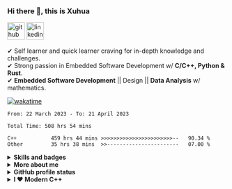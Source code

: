 ### Hi there 👋, this is Xuhua

<!-- Logo -->
[<img src='https://cdn.jsdelivr.net/npm/simple-icons@3.0.1/icons/github.svg' alt='github' height='40'>](https://gist.github.com/XuhuaHuang/starred)
[<img src='https://cdn.jsdelivr.net/npm/simple-icons@3.0.1/icons/linkedin.svg' alt='linkedin' height='40'>][LinkedIn Profile Link] 

✔ Self learner and quick learner craving for in-depth knowledge and challenges. <br>
✔ Strong passion in Embedded Software Development w/ **C/C++, Python & Rust**. <br>
✔ **Embedded Software Development** || Design || **Data Analysis** w/ mathematics.  

[![wakatime](https://wakatime.com/badge/user/f89598ea-6723-481b-a51b-6323e54a3c5c.svg)](https://wakatime.com/@f89598ea-6723-481b-a51b-6323e54a3c5c)
<!--START_SECTION:waka-->

```text
From: 22 March 2023 - To: 21 April 2023

Total Time: 508 hrs 54 mins

C++           459 hrs 44 mins >>>>>>>>>>>>>>>>>>>>>>>--   90.34 %
Other         35 hrs 38 mins  >>-----------------------   07.00 %
```

<!--END_SECTION:waka-->

<!-- Fold Information Section -->
<details>
  <summary><b>Skills and badges</b></summary>
  
  #### Skills
  * 💻 C / C++ / Python
  * 🖥️ Rust / Cython / Java
  * ⌨️ Object-Oriented Programming
  * 🗃️ SQL / MySQL

  #### LinkedIn Skill Assessment Badges
  * ✒️ [C++ Programming][LinkedIn Profile Link]
  * ✒️ [Python Programming][LinkedIn Profile Link]
  * ✒️ [Object-Oriented Programming][LinkedIn Profile Link]
  * ✒️ [Object-Oriented Data Structures in C++][OO Data Structures C++]

  #### Recently Obtained Badges
  [<img src="https://images.credly.com/size/340x340/images/73ac7b07-679c-4c0e-94d9-8b9dc11efe59/Applied_Data_Science_with_Python.png"
        alt="Applied Data Science with Python - Level 2" width="130" height="130">][Applied Data Science with Python - Level 2]
  [<img src="https://images.credly.com/size/340x340/images/087eaefb-61a2-426b-ae74-74efca195667/Data_Visualization_Using_Python.png"
        alt="Data Visualization using Python" width="130" height="130">][Data Visualization using Python]
  [<img src="https://images.credly.com/size/220x220/images/ba34cb1c-4344-43f5-9685-55e2e901c0f0/Data_Analysis_using_Python.png"
        alt="Data Analysis Using Python" width="130" height="130">][Data Analysis using Python]
  [<img src="https://images.credly.com/size/680x680/images/84ac9eff-b8a2-4683-846b-f59887a73801/Python_101_Data_Science.png"
        alt="Python for Data Science" width="130" height="130">][Python for Data Science]
</details>

<!-- Link Definitions -->
[LinkedIn Profile Link]: https://www.linkedin.com/in/xuhua-huang-io/
[OO Data Structures C++]: https://coursera.org/share/94edd41bd7533bffc5d01463b00a32cb
[Applied Data Science with Python - Level 2]: https://www.credly.com/badges/40332475-a724-4b55-a6d0-b44b3e0e882b/public_url
[Data Visualization using Python]: https://www.credly.com/badges/32ad0258-5283-4319-9023-bf87f36badc1/public_url
[Data Analysis using Python]: https://www.credly.com/badges/a79dd6e0-e8fe-45e6-a7d3-25bc8eaf2f04/public_url
[Python for Data Science]: https://www.credly.com/badges/57932d92-7a5a-4dee-95f9-a50237374199/public_url

<details>
  <summary><b>More about me</b></summary>

  - 🔭 I’m currently working on learning OpenCV4 with Python3 and Qt5. 
  - 🌱 I’m currently learning Rust.
  - 📤 Most used line of code `git commit -m "Initial Commit"`.
  - 🤔 I’m looking for help with advanced Python and Machine Learning.
  - 📫 How to reach me: xuhua.huang.io@gmail.com
  - ⚡ Fun fact: code blooded animal `std::code_blooded`.
</details>

<details>
  <summary><b>GitHub profile status</b></summary>
  
  <!-- Overall -->
  #### Overview  
  ![Visitors](https://visitor-badge.glitch.me/badge?page_id=page.id)
  ![Profile views](https://gpvc.arturio.dev/XuhuaHuang)

  <!-- Languages -->
  #### Top Languages
  <!-- Link Definitions -->
  [Top Langs Link API]: https://github-readme-stats.vercel.app/api/top-langs/?username=XuhuaHuang&layout=compact&theme=solarized-dark&title_color=90d0e4&text_color=89d7a9
  [![Top Langs][Top Langs Link API]](https://github.com/anuraghazra/github-readme-stats)
  
  <!-- Wakatime profile -->
  #### Summary of Coding Activities
  <!-- Link Definitions -->
  [Wakatime Stats Link API]: https://github-readme-stats.vercel.app/api/wakatime?username=XuhuaHuang&layout=compact&theme=solarized-dark&title_color=90d0e4&text_color=89d7a9
  [![Xuhua's wakatime stats][Wakatime Stats Link API]](https://github.com/anuraghazra/github-readme-stats)
</details>

<details>
  <summary><b>I ❤️ Modern C++</b></summary>
  
  ```C++
  /*****************************************************************//**
  * \file   trimstr.hpp
  * \brief  Demonstration of handy constant expressions that trim
  *         `std::string` at compile time with `std::ranges`
  *
  * $ g++ trimstr.hpp -o trimstr.o -std=c++23 -Wall -Wextra -Wpedantic
  *
  * \author Xuhua Huang
  * \date   March 2022
  *********************************************************************/

  #if defined __has_include
  #if __has_include(<ranges>) && __has_include(<string>)
  #include <ranges>
  #include <string>
  #else
  #error "Require std::ranges and std::string library!"
  #endif
  #endif

  inline constexpr auto trim_front = std::views::drop_while(::isspace);
  inline constexpr auto trim_back = std::views::reverse
      | std::views::drop_while(::isspace)
      | std::views::reverse;

  inline constexpr auto trim_spaces = trim_front | trim_back;

  std::string trim_str(const std::string& str) {
      // std::rangesnext::to in C++23 proposal
      // that converts ranges to a container
      return str | trim_spaces | std::rangesnext::to<std::string>;
  }
  ```
</details>
